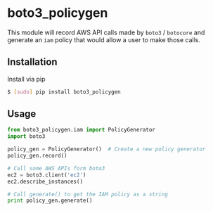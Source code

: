 # boto3_policygen

This module will record AWS API calls made by `boto3` / `botocore` and generate
an `iam` policy that would allow a user to make those calls.

## Installation

Install via pip

```bash
$ [sudo] pip install boto3_policygen
```

## Usage

```python
from boto3_policygen.iam import PolicyGenerator
import boto3

policy_gen = PolicyGenerator()  # Create a new policy generator
policy_gen.record()

# Call some AWS APIs form boto3
ec2 = boto3.client('ec2')
ec2.describe_instances()

# Call generate() to get the IAM policy as a string
print policy_gen.generate()

```
